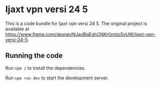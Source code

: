 
  # Ijaxt vpn versi 24 5

  This is a code bundle for Ijaxt vpn versi 24 5. The original project is available at https://www.figma.com/design/NJaxBqEghCNKrfzmtzSvUW/Ijaxt-vpn-versi-24-5.

  ## Running the code

  Run `npm i` to install the dependencies.

  Run `npm run dev` to start the development server.
  